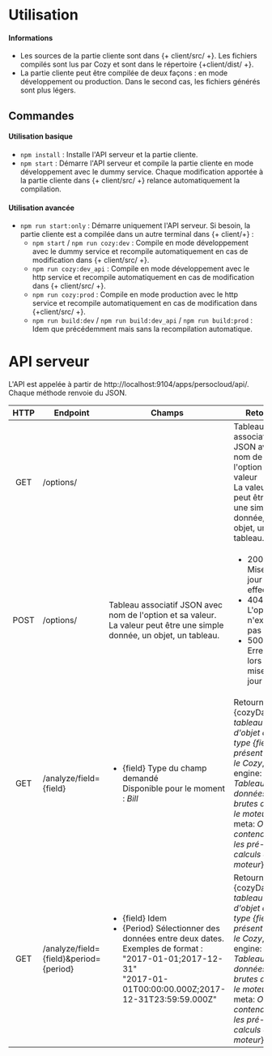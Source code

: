 # Utilisation
#### Informations
* Les sources de la partie cliente sont dans {+ client/src/ +}. Les fichiers compilés sont lus par Cozy et sont dans le répertoire {+client/dist/ +}.
* La partie cliente peut être compilée de deux façons : en mode développement ou production. Dans le second cas, les fichiers générés sont plus légers.

## Commandes
#### Utilisation basique
* `npm install` : Installe l'API serveur et la partie cliente.
* `npm start` : Démarre l'API serveur et compile la partie cliente en mode développement avec le dummy service. Chaque modification apportée à la partie cliente dans {+ client/src/ +} relance automatiquement la compilation. 

#### Utilisation avancée
* `npm run start:only` : Démarre uniquement l'API serveur. Si besoin, la partie cliente est a compilée dans un autre terminal dans {+ client/+} :
  * `npm start` / `npm run cozy:dev` : Compile en mode développement avec le dummy service et recompile automatiquement en cas de modification dans {+ client/src/ +}.
  * `npm run cozy:dev_api` : Compile en mode développement avec le http service et recompile automatiquement en cas de modification dans {+ client/src/ +}.
  * `npm run cozy:prod` : Compile en mode production avec le http service et recompile automatiquement en cas de modification dans {+client/src/ +}.
  * `npm run build:dev` / `npm run build:dev_api` / `npm run build:prod` : Idem que précédemment mais sans la recompilation automatique.

# API serveur
L'API est appelée à partir de http://localhost:9104/apps/persocloud/api/. Chaque méthode renvoie du JSON.

| HTTP | Endpoint   | Champs    | Retour    |
|:----:| ------- | ------- | -------  |
| GET | /options/ |  | Tableau associatif JSON avec nom de l'option et sa valeur<br/>La valeur peut être une simple donnée, un objet, un tableau. |
| POST | /options/ | Tableau associatif JSON avec nom de l'option et sa valeur.<br/>La valeur peut être une simple donnée, un objet, un tableau. | <ul><li>200 : Mise à jour effectuée</li><li>404 : L'option n'existe pas</li><li>500 : Erreur lors de la mise à jour</li></ul>|
| GET  | /analyze/field={field}    | <ul><li>{field} Type du champ demandé<br/>Disponible pour le moment : _Bill_</li></ul> | Retourne :<br/>{cozyData: _tableau d'objet de type {field} présent dans le Cozy_, engine: { _Tableau de données brutes dans le moteur_, meta: _Objet contenant les pré-calculs du moteur_}} |
| GET  | /analyze/field={field}&period={period} | <ul><li>{field} Idem</li><li>{Period} Sélectionner des données entre deux dates.<br/>Exemples de format : <br/>"2017-01-01;2017-12-31"<br/>"2017-01-01T00:00:00.000Z;2017-12-31T23:59:59.000Z"</li></ul> | Retourne :<br/>{cozyData: _tableau d'objet de type {field} présent dans le Cozy_, engine: { _Tableau de données brutes dans le moteur_, meta: _Objet contenant les pré-calculs du moteur_}}  |